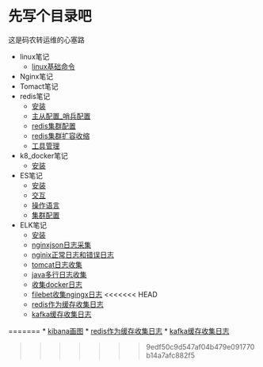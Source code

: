 # 先写个目录吧

这是码农转运维的心塞路

* linux笔记
  * [linux基础命令](linux/commond.md)
* Nginx笔记
* Tomact笔记
* redis笔记
  * [安装](redis/安装.md)
  * [主从配置_哨兵配置](redis/主从配置_哨兵.md)
  * [redis集群配置](redis/集群.md)
  * [redis集群扩容收缩](redis/集群扩容收缩.md)
  * [工具管理](redis/工具管理.md)
* k8_docker笔记
  * [安装](k8_docker/install.md)
* ES笔记
  * [安装](es/install.md)
  * [交互](es/head插件交互.md)
  * [操作语言](es/dml.md)
  * [集群配置](es/集群.md)
* ELK笔记
    * [安装](elk/安装.md)
    * [nginxjson日志采集](elk/nginx_log_json.md)
    * [nginix正常日志和错误日志](elk/nginx_success_error_log.md)
    * [tomcat日志收集](elk/tomcat_log_cat.md)
    * [java多行日志收集](elk/java_log.md)
    * [收集docker日志](elk/docker_log.md)
    * [filebet收集ngingx日志](elk/filebeat_modules_get_ngingx_simple_log.md)
<<<<<<< HEAD
    * [redis作为缓存收集日志](elk/redis_cat_log.md)
    * [kafka缓存收集日志](elk/kafka缓存收集日志.md)
    

=======
    * [kibana画图](elk/kibana_draw_dashboard.md)
    * [redis作为缓存收集日志](elk/redis_cat_log.md)
    * [kafka缓存收集日志](elk/kafka缓存收集日志.md)
>>>>>>> 9edf50c9d547af04b479e091770b14a7afc882f5
